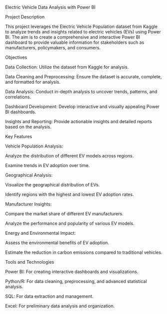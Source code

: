 Electric Vehicle Data Analysis with Power BI

Project Description

This project leverages the Electric Vehicle Population dataset from Kaggle to analyze trends and insights related to electric vehicles (EVs) using Power BI. The aim is to create a comprehensive and interactive Power BI dashboard to provide valuable information for stakeholders such as manufacturers, policymakers, and consumers.


Objectives

Data Collection: Utilize the dataset from Kaggle for analysis.

Data Cleaning and Preprocessing: Ensure the dataset is accurate, complete, and formatted for analysis.

Data Analysis: Conduct in-depth analysis to uncover trends, patterns, and correlations.

Dashboard Development: Develop interactive and visually appealing Power BI dashboards.

Insights and Reporting: Provide actionable insights and detailed reports based on the analysis.



Key Features


Vehicle Population Analysis: 

Analyze the distribution of different EV models across regions. 

Examine trends in EV adoption over time.

Geographical Analysis:

Visualize the geographical distribution of EVs.

Identify regions with the highest and lowest EV adoption rates.

Manufacturer Insights:

Compare the market share of different EV manufacturers.

Analyze the performance and popularity of various EV models.


Energy and Environmental Impact:

Assess the environmental benefits of EV adoption.

Estimate the reduction in carbon emissions compared to traditional vehicles.




Tools and Technologies


Power BI: For creating interactive dashboards and visualizations.

Python/R: For data cleaning, preprocessing, and advanced statistical analysis.

SQL: For data extraction and management.

Excel: For preliminary data analysis and organization.
